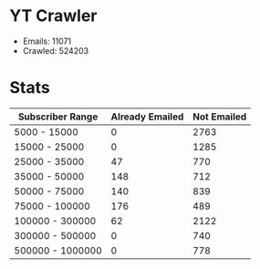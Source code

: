 # YT Crawler
- Emails: 11071
- Crawled: 524203

# Stats
| Subscriber Range  | Already Emailed | Not Emailed |
|-------|-------|-------|
| 5000 - 15000 | 0 | 2763 |
| 15000 - 25000 | 0 | 1285 |
| 25000 - 35000 | 47 | 770 |
| 35000 - 50000 | 148 | 712 |
| 50000 - 75000 | 140 | 839 |
| 75000 - 100000 | 176 | 489 |
| 100000 - 300000 | 62 | 2122 |
| 300000 - 500000 | 0 | 740 |
| 500000 - 1000000 | 0 | 778 |
